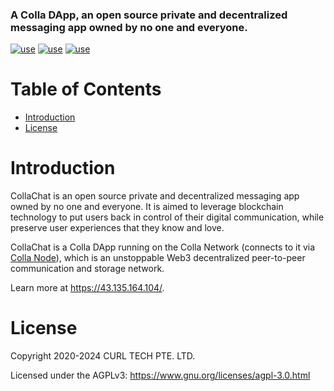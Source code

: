 ### A Colla DApp, an open source private and decentralized messaging app owned by no one and everyone.

[![use](https://avatars.githubusercontent.com/u/50282063?s=48&v=4)](https://github.com/flutter-webrtc/flutter-webrtc)
[![use](https://avatars.githubusercontent.com/u/69438833?s=48&v=4)](https://github.com/livekit/client-sdk-flutter)
[![use](https://avatars.githubusercontent.com/u/33363991?s=48&v=4)](https://github.com/MixinNetwork/libsignal_protocol_dart)

# Table of Contents
- [Introduction](#introduction)
- [License](#license)

# Introduction
CollaChat is an open source private and decentralized messaging app owned by no one and everyone. It is aimed to leverage blockchain technology to put users back in control of their digital communication, while preserve user experiences that they know and love.

CollaChat is a Colla DApp running on the Colla Network (connects to it via [Colla Node](https://github.com/curltech/go-colla-node)), which is an unstoppable Web3 decentralized peer-to-peer communication and storage network.

Learn more at https://43.135.164.104/.

# License
Copyright 2020-2024 CURL TECH PTE. LTD.

Licensed under the AGPLv3: https://www.gnu.org/licenses/agpl-3.0.html
